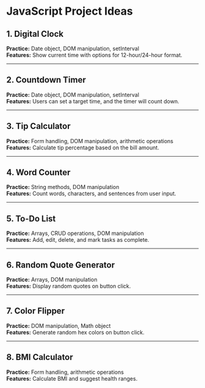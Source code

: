 # JavaScript Project Ideas

## 1. Digital Clock

**Practice:** Date object, DOM manipulation, setInterval  
**Features:** Show current time with options for 12-hour/24-hour format.

---

## 2. Countdown Timer

**Practice:** Date object, DOM manipulation, setInterval  
**Features:** Users can set a target time, and the timer will count down.

---

## 3. Tip Calculator

**Practice:** Form handling, DOM manipulation, arithmetic operations  
**Features:** Calculate tip percentage based on the bill amount.

---

## 4. Word Counter

**Practice:** String methods, DOM manipulation  
**Features:** Count words, characters, and sentences from user input.

---

## 5. To-Do List

**Practice:** Arrays, CRUD operations, DOM manipulation  
**Features:** Add, edit, delete, and mark tasks as complete.

---

## 6. Random Quote Generator

**Practice:** Arrays, DOM manipulation  
**Features:** Display random quotes on button click.

---

## 7. Color Flipper

**Practice:** DOM manipulation, Math object  
**Features:** Generate random hex colors on button click.

---

## 8. BMI Calculator

**Practice:** Form handling, arithmetic operations  
**Features:** Calculate BMI and suggest health ranges.
